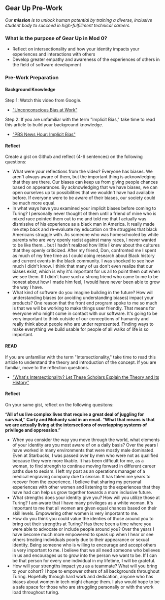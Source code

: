 ## Gear Up Pre-Work

_Our **mission** is to unlock human potential by training a diverse, inclusive student body to succeed in high-fulfillment technical careers._

### What is the purpose of Gear Up in Mod 0?

* Reflect on intersectionality and how your identity impacts your experiences and interactions with others
* Develop greater empathy and awareness of the experiences of others in the field of software development

### Pre-Work Preparation
#### Background Knowledge

Step 1: Watch this video from Google.
* ["Unconconscious Bias at Work"](https://www.youtube.com/watch?v=NW5s_-Nl3JE)

Step 2: If you are unfamiliar with the term "Implicit Bias," take time to read this article to build your background knowledge.
* ["PBS News Hour: Implicit Bias"](https://www.pbs.org/newshour/nation/making-people-aware-of-their-implicit-biases-doesnt-usually-change-minds-but-heres-what-does-work)

#### Reflect
Create a gist on Github and reflect (4-6 sentences) on the following questions:

* What were your reflections from the video? Everyone has biases. We aren't always aware of them, but the important thing is acknowledging that they are there. Our biases can keep us from giving people chances based on appearances. By acknowledging that we have biases, we can open ourselves up to possibilities that we wouldn't have had available before. If everyone were to be aware of their biases, our society could be much more equal.
* In what ways have you examined your implicit biases before coming to Turing? I personally never thought of them until a friend of mine who is mixed race pointed them out to me and told me that I actually was dismissive of his experience as a black man in America. It really made me step back and re-evaluate my education on the struggles that black Americans struggle with. As someone who was homeschooled by white parents who are very openly racist against many races, I never wanted to be like them... but I hadn't realized how little I knew about the cultures that they openly criticized. After my friend, Don, confronted me I spent as much of my free time as I could doing research about Black history and current events in the black community. I was shocked to see how much I didn't know. I think that many of us don't even realize that our biases exist, which is why it's important for us all to point them out when we see them. If I didn't have such a strong friend who came to me to be honest about how I made him feel, I would have never been able to grow the way I have.
* What kind of software do you imagine building in the future? How will understanding biases (or avoiding understanding biases) impact your products? One reason that the front end program spoke to me so much is that we will be working to make things user friendly. That means for everyone who might come in contact with our software. It's going to be very important to think outside of our conceptions of humanity and really think about people who are under represented. Finding ways to make everything we build usable for people of all walks of life is so important.


#### READ

If you are unfamiliar with the term "Intersectionality," take time to read this article to understand the theory and introduction of the concept. If you are familiar, move to the reflection questions.  
* ["What's Intersectionality? Let These Scholars Explain the Theory and Its History"](https://time.com/5560575/intersectionality-theory/)

#### Reflect
On your same gist, reflect on the following quesitons:

<b>“All of us live complex lives that require a great deal of juggling for survival,” Carty and Mohanty said in an email. “What that means is that we are actually living at the intersections of overlapping systems of privilege and oppression.”</b>

 * When you consider the way you move through the world, what elements of your identity are you most aware of on a daily basis? Over the years I have worked in many environments that were mostly male dominated. Even at Starbucks, I was passed over by men who were not as qualified because they were more likable. It has been difficult for me, as a woman, to find strength to continue moving forward in different career paths due to sexism. I left my post as an operations manager of a medical engraving company due to sexism. It has taken me years to recover from the experience. I believe that sharing my personal experiences with other women and listening to the experiences that they have had can help us grow together towards a more inclusive future.
 * What strengths does your identity give you?  How will you utilize those at Turing? I am aware that I have many privileges as a white woman. It's important to me that all women are given equal chances based on their skill levels. Empowering other women is very important to me.
 * How do you think you could value the identies of those around you to bring out their strengths at Turing? Has there been a time where you were able to advocate or include people around you? Over the years I have become much more empowered to speak up when I hear or see others treating individuals poorly due to their appearance or sexual identity. Being someone who is willing to encourage and accept others is very important to me. I believe that we all need someone who believes in us and encourages us to grow into the person we want to be. If I can be that person for every one individual in my lifetime, I will be grateful.
 * How will your strengths impact you as a teammate?  What will you bring to your cohort? I hope to empower others of all backgrounds throughout Turing. Hopefully through hard work and dedication, anyone who has biases about women in tech might change them. I also would hope to be a safe space for those who are struggling personally or with the work load throughout turing. 
